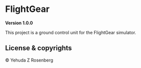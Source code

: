 # FlightGear

**Version 1.0.0**

This project is a ground control unit for the FlightGear simulator.


## License & copyrights

© Yehuda Z Rosenberg
